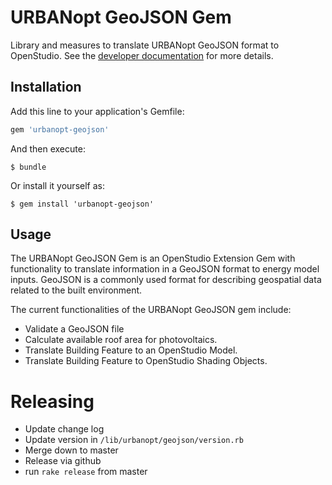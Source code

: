 # URBANopt GeoJSON Gem

Library and measures to translate URBANopt GeoJSON format to OpenStudio. See the [developer documentation](https://urbanopt.github.io/urbanopt-geojson-gem/) for more details.

## Installation

Add this line to your application's Gemfile:

```ruby
gem 'urbanopt-geojson'
```

And then execute:

    $ bundle

Or install it yourself as:

    $ gem install 'urbanopt-geojson'

## Usage

The URBANopt GeoJSON Gem is an OpenStudio Extension Gem with functionality to translate
information in a GeoJSON format to energy model inputs. GeoJSON is a commonly used format
for describing geospatial data related to the built environment.

The current functionalities of the URBANopt GeoJSON gem include:

* Validate a GeoJSON file
* Calculate available roof area for photovoltaics.
* Translate Building Feature to an OpenStudio Model.
* Translate Building Feature to OpenStudio Shading Objects.

# Releasing

* Update change log
* Update version in `/lib/urbanopt/geojson/version.rb`
* Merge down to master
* Release via github
* run `rake release` from master

